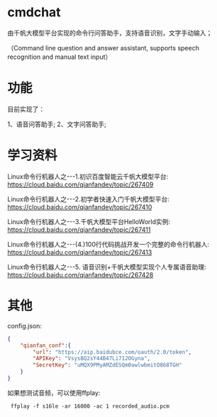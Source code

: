# cmdchat
由千帆大模型平台实现的命令行问答助手，支持语音识别，文字手动输入；

（Command line question and answer assistant, supports speech recognition and manual text input）



# 功能


目前实现了：

1、语音问答助手;
2、文字问答助手;

# 学习资料

Linux命令行机器人之---1.初识百度智能云千帆大模型平台: https://cloud.baidu.com/qianfandev/topic/267409

Linux命令行机器人之---2.初学者快速入门千帆大模型平台: https://cloud.baidu.com/qianfandev/topic/267410

Linux命令行机器人之---3.千帆大模型平台HelloWorld实例: https://cloud.baidu.com/qianfandev/topic/267411

Linux命令行机器人之---(4.)100行代码挑战开发一个完整的命令行机器人: https://cloud.baidu.com/qianfandev/topic/267413

Linux命令行机器人之---5. 语音识别+千帆大模型实现个人专属语音助理: https://cloud.baidu.com/qianfandev/topic/267428


# 其他


config.json:

```json
{
    "qianfan_conf":{
        "url": "https://aip.baidubce.com/oauth/2.0/token",
        "APIKey": "VsysBQ2sY44B47Li712OGyna",
        "SecretKey": "uMQX9PMyAMZdESQm0awlwbmitO868TGH"
    }
}
```


如果想测试音频，可以使用ffplay:
```shell
 ffplay -f s16le -ar 16000 -ac 1 recorded_audio.pcm
```

